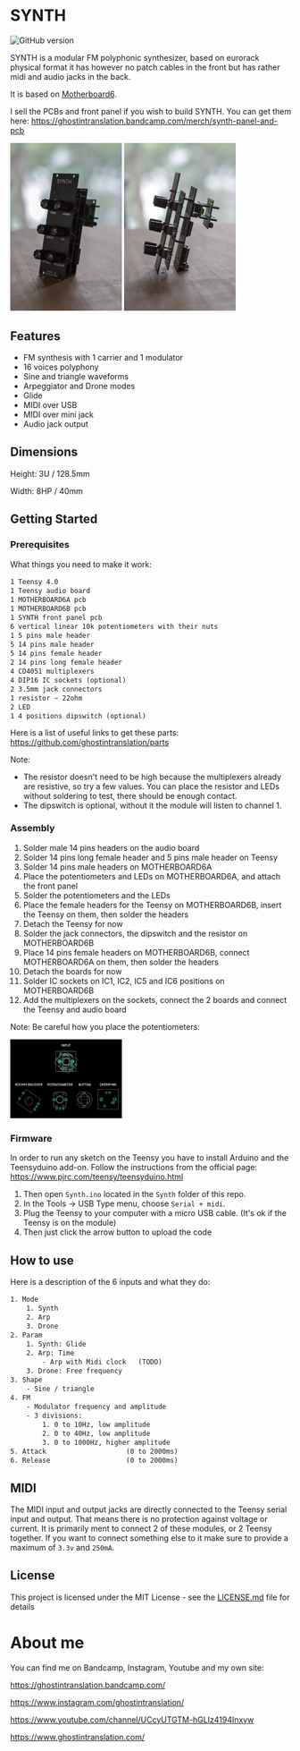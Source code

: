 # SYNTH

![GitHub version](https://img.shields.io/github/v/release/ghostintranslation/synth.svg?include_prereleases)

SYNTH is a modular FM polyphonic synthesizer, based on eurorack physical format it has however no patch cables in the front but has rather midi and audio jacks in the back.

It is based on [Motherboard6](https://github.com/ghostintranslation/motherboard6).

I sell the PCBs and front panel if you wish to build SYNTH. You can get them here: https://ghostintranslation.bandcamp.com/merch/synth-panel-and-pcb

<img src="synth.jpg" width="200px"/> <img src="synth-side.jpg" width="200px"/>

## Features

* FM synthesis with 1 carrier and 1 modulator
* 16 voices polyphony
* Sine and triangle waveforms
* Arpeggiator and Drone modes
* Glide
* MIDI over USB
* MIDI over mini jack
* Audio jack output

## Dimensions

Height: 3U / 128.5mm

Width: 8HP / 40mm

## Getting Started

### Prerequisites

What things you need to make it work:

```
1 Teensy 4.0
1 Teensy audio board
1 MOTHERBOARD6A pcb
1 MOTHERBOARD6B pcb
1 SYNTH front panel pcb
6 vertical linear 10k potentiometers with their nuts
1 5 pins male header
5 14 pins male header
5 14 pins female header
2 14 pins long female header
4 CD4051 multiplexers
4 DIP16 IC sockets (optional)
2 3.5mm jack connectors
1 resistor ~ 22ohm
2 LED
1 4 positions dipswitch (optional)
```

Here is a list of useful links to get these parts: https://github.com/ghostintranslation/parts

Note: 
- The resistor doesn't need to be high because the multiplexers already are resistive, so try a few values. You can place the resistor and LEDs without soldering to test, there should be enough contact.
- The dipswitch is optional, without it the module will listen to channel 1.

### Assembly

1. Solder male 14 pins headers on the audio board
2. Solder 14 pins long female header and 5 pins male header on Teensy
3. Solder 14 pins male headers on MOTHERBOARD6A
4. Place the potentiometers and LEDs on MOTHERBOARD6A, and attach the front panel
5. Solder the potentiometers and the LEDs
6. Place the female headers for the Teensy on MOTHERBOARD6B, insert the Teensy on them, then solder the headers
7. Detach the Teensy for now
8. Solder the jack connectors, the dipswitch and the resistor on MOTHERBOARD6B
9. Place 14 pins female headers on MOTHERBOARD6B, connect MOTHERBOARD6A on them, then solder the headers
10. Detach the boards for now
11. Solder IC sockets on IC1, IC2, IC5 and IC6 positions on MOTHERBOARD6B
12. Add the multiplexers on the sockets, connect the 2 boards and connect the Teensy and audio board

Note: Be careful how you place the potentiometers:

<img src="https://github.com/ghostintranslation/motherboard6/blob/master/input-traces.png" width="200px"/>

### Firmware

In order to run any sketch on the Teensy you have to install Arduino and the Teensyduino add-on.
Follow the instructions from the official page:
https://www.pjrc.com/teensy/teensyduino.html

1. Then open `Synth.ino` located in the `Synth` folder of this repo.
2. In the Tools -> USB Type menu, choose `Serial + midi`.
3. Plug the Teensy to your computer with a micro USB cable. (It's ok if the Teensy is on the module)
4. Then just click the arrow button to upload the code

## How to use

Here is a description of the 6 inputs and what they do:

```
1. Mode
    1. Synth
    2. Arp
    3. Drone
2. Param
    1. Synth: Glide
    2. Arp: Time             
        - Arp with Midi clock   (TODO)
    3. Drone: Free frequency
3. Shape
    - Sine / triangle
4. FM
    - Modulator frequency and amplitude
    - 3 divisions:
        1. 0 to 10Hz, low amplitude
        2. 0 to 40Hz, low amplitude
        3. 0 to 1000Hz, higher amplitude
5. Attack                    (0 to 2000ms)
6. Release                   (0 to 2000ms)

```

## MIDI

The MIDI input and output jacks are directly connected to the Teensy serial input and output. That means there is no protection against voltage or current. It is primarily ment to connect 2 of these modules, or 2 Teensy together. If you want to connect something else to it make sure to provide a maximum of `3.3v` and `250mA`.

## License

This project is licensed under the MIT License - see the [LICENSE.md](LICENSE.md) file for details

# About me
You can find me on Bandcamp, Instagram, Youtube and my own site:

https://ghostintranslation.bandcamp.com/

https://www.instagram.com/ghostintranslation/

https://www.youtube.com/channel/UCcyUTGTM-hGLIz4194Inxyw

https://www.ghostintranslation.com/

